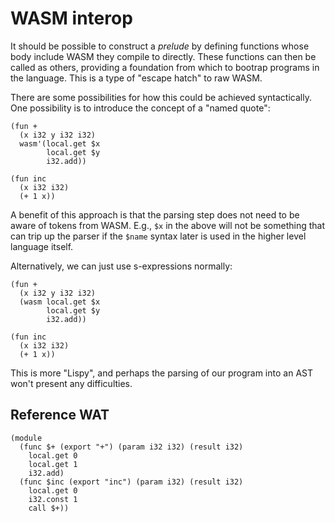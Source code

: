 # WASM interop

It should be possible to construct a _prelude_ by defining functions whose body include WASM they compile to directly. These functions can then be called as others, providing a foundation from which to bootrap programs in the language. This is a type of "escape hatch" to raw WASM.

There are some possibilities for how this could be achieved syntactically. One possibility is to introduce the concept of a "named quote":

```
(fun +
  (x i32 y i32 i32)
  wasm'(local.get $x
        local.get $y
        i32.add))

(fun inc
  (x i32 i32)
  (+ 1 x))
```

A benefit of this approach is that the parsing step does not need to be aware of tokens from WASM. E.g., `$x` in the above will not be something that can trip up the parser if the `$name` syntax later is used in the higher level language itself.

Alternatively, we can just use s-expressions normally:

```
(fun +
  (x i32 y i32 i32)
  (wasm local.get $x
        local.get $y
        i32.add))

(fun inc
  (x i32 i32)
  (+ 1 x))
```

This is more "Lispy", and perhaps the parsing of our program into an AST won't present any difficulties.

## Reference WAT

```
(module
  (func $+ (export "+") (param i32 i32) (result i32)
    local.get 0
    local.get 1
    i32.add)
  (func $inc (export "inc") (param i32) (result i32)
  	local.get 0
    i32.const 1
    call $+))
```
